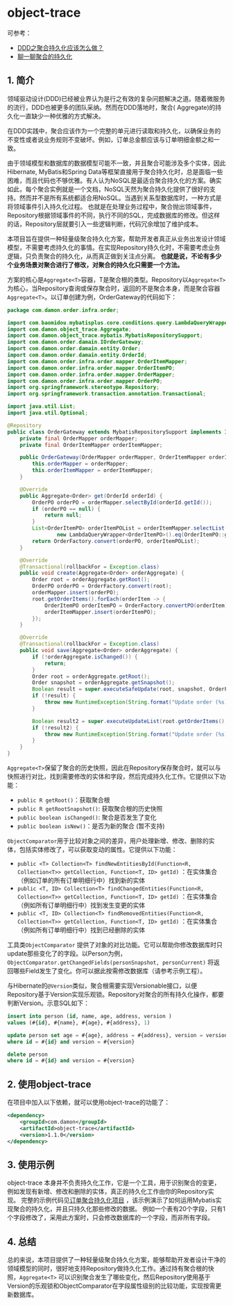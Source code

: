 # object-trace

可参考：

* [DDD之聚合持久化应该怎么做？](https://zhuanlan.zhihu.com/p/334344752)
* [聊一聊聚合的持久化](https://zhuanlan.zhihu.com/p/87074950)

## 1. 简介

领域驱动设计(DDD)已经被业界认为是行之有效的复杂问题解决之道。随着微服务的流行，DDD也被更多的团队采纳。然而在DDD落地时，聚合(
Aggregate)的持久化一直缺少一种优雅的方式解决。

在DDD实践中，聚合应该作为一个完整的单元进行读取和持久化，以确保业务的不变性或者说业务规则不变破坏。例如，订单总金额应该与订单明细金额之和一致。

由于领域模型和数据库的数据模型可能不一致，并且聚合可能涉及多个实体，因此Hibernate, MyBatis和Spring
Data等框架直接用于聚合持久化时，总是面临一些困难，而且代码也不够优雅。有人认为NoSQL是最适合聚合持久化的方案。确实如此，每个聚合实例就是一个文档，NoSQL天然为聚合持久化提供了很好的支持。然而并不是所有系统都适合用NoSQL。当遇到关系型数据库时，一种方式是将领域事件引入持久化过程。
也就是在处理业务过程中，聚合抛出领域事件，Repository根据领域事件的不同，执行不同的SQL，完成数据库的修改。但这样的话，Repository层就要引入一些逻辑判断，代码冗余增加了维护成本。

本项目旨在提供一种轻量级聚合持久化方案，帮助开发者真正从业务出发设计领域模型，不需要考虑持久化的事情。在实现Repository持久化时，不需要考虑业务逻辑，只负责聚合的持久化，从而真正做到关注点分离。
**也就是说，不论有多少个业务场景对聚合进行了修改，对聚合的持久化只需要一个方法。**

方案的核心是`Aggregate<T>`容器，T是聚合根的类型。Repository以`Aggregate<T>`
为核心，当Repository查询或保存聚合时，返回的不是聚合本身，而是聚合容器`Aggregate<T>`。以订单创建为例，OrderGateway的代码如下：

```java
package com.damon.order.infra.order;

import com.baomidou.mybatisplus.core.conditions.query.LambdaQueryWrapper;
import com.damon.object_trace.Aggregate;
import com.damon.object_trace.mybatis.MybatisRepositorySupport;
import com.damon.order.damain.IOrderGateway;
import com.damon.order.damain.entity.Order;
import com.damon.order.damain.entity.OrderId;
import com.damon.order.infra.order.mapper.OrderItemMapper;
import com.damon.order.infra.order.mapper.OrderItemPO;
import com.damon.order.infra.order.mapper.OrderMapper;
import com.damon.order.infra.order.mapper.OrderPO;
import org.springframework.stereotype.Repository;
import org.springframework.transaction.annotation.Transactional;

import java.util.List;
import java.util.Optional;

@Repository
public class OrderGateway extends MybatisRepositorySupport implements IOrderGateway {
    private final OrderMapper orderMapper;
    private final OrderItemMapper orderItemMapper;

    public OrderGateway(OrderMapper orderMapper, OrderItemMapper orderItemMapper) {
        this.orderMapper = orderMapper;
        this.orderItemMapper = orderItemMapper;
    }

    @Override
    public Aggregate<Order> get(OrderId orderId) {
        OrderPO orderPO = orderMapper.selectById(orderId.getId());
        if (orderPO == null) {
            return null;
        }
        List<OrderItemPO> orderItemPOList = orderItemMapper.selectList(
                new LambdaQueryWrapper<OrderItemPO>().eq(OrderItemPO::getOrderId, orderId.getId()));
        return OrderFactory.convert(orderPO, orderItemPOList);
    }

    @Override
    @Transactional(rollbackFor = Exception.class)
    public void create(Aggregate<Order> orderAggregate) {
        Order root = orderAggregate.getRoot();
        OrderPO orderPO = OrderFactory.convert(root);
        orderMapper.insert(orderPO);
        root.getOrderItems().forEach(orderItem -> {
            OrderItemPO orderItemPO = OrderFactory.convertPO(orderItem);
            orderItemMapper.insert(orderItemPO);
        });
    }

    @Override
    @Transactional(rollbackFor = Exception.class)
    public void save(Aggregate<Order> orderAggregate) {
        if (!orderAggregate.isChanged()) {
            return;
        }
        Order root = orderAggregate.getRoot();
        Order snapshot = orderAggregate.getSnapshot();
        Boolean result = super.executeSafeUpdate(root, snapshot, OrderFactory::convert);
        if (!result) {
            throw new RuntimeException(String.format("Update order (%s) error, it's not found or changed by another user", orderAggregate.getRoot().getId()));
        }

        Boolean result2 = super.executeUpdateList(root.getOrderItems(), snapshot.getOrderItems(), OrderFactory::convertPO);
        if (!result2) {
            throw new RuntimeException(String.format("Update order (%s) error, it's not found or changed by another user", orderAggregate.getRoot().getId()));
        }
    }
}
```

`Aggregate<T>`保留了聚合的历史快照，因此在Repository保存聚合时，就可以与快照进行对比，找到需要修改的实体和字段，然后完成持久化工作。它提供以下功能：

* `public R getRoot()`：获取聚合根
* `public R getRootSnapshot()`: 获取聚合根的历史快照
* `public boolean isChanged()`: 聚合是否发生了变化
* `public boolean isNew()`：是否为新的聚合 (暂不支持)

`ObjectComparator`用于比较对象之间的差异，用户处理新增、修改、删除的实体，包括实体修改了，可以获取变动的属性。它提供以下功能：

* `public <T> Collection<T> findNewEntitiesById(Function<R, Collection<T>> getCollection, Function<T, ID> getId)`
  ：在实体集合（例如订单的所有订单明细行中）找到新的实体
* `public <T, ID> Collection<T> findChangedEntities(Function<R, Collection<T>> getCollection, Function<T, ID> getId)`
  ：在实体集合（例如所有订单明细行中）找到发生变更的实体
* `public <T, ID> Collection<T> findRemovedEntities(Function<R, Collection<T>> getCollection, Function<T, ID> getId)`
  ：在实体集合（例如所有订单明细行中）找到已经删除的实体

工具类`ObjectComparator`
提供了对象的对比功能。它可以帮助你修改数据库时只update那些变化了的字段。以Person为例，`ObjectComparator.getChangedFields(personSnapshot, personCurrent)`
将返回哪些Field发生了变化。你可以据此按需修改数据库（请参考示例工程）。

与Hibernate的`@Version`类似，聚合根需要实现Versionable接口，以便Repository基于Version实现乐观锁。Repository对聚合的所有持久化操作，都要判断Version。示意SQL如下：

```sql
insert into person (id, name, age, address, version )
values (#{id}, #{name}, #{age}, #{address}, 1)

update person set age = #{age}, address = #{address}, version = version + 1
where id = #{id} and version = #{version}

delete person
where id = #{id} and version = #{version}
``` 

## 2. 使用object-trace

在项目中加入以下依赖，就可以使用object-trace的功能了：

```xml
<dependency>
    <groupId>com.damon</groupId>
    <artifactId>object-trace</artifactId>
    <version>1.1.0</version>
</dependency>
```

## 3. 使用示例

object-trace 本身并不负责持久化工作，它是一个工具，用于识别聚合的变更，例如发现有新增、修改和删除的实体，真正的持久化工作由你的Repository实现。
完整的示例代码见[订单聚合持久化项目](https://github.com/654894017/object-trace/tree/master/src/test/java/com/damon/order)
，该示例演示了如何运用Mybatis实现聚合的持久化，并且只持久化那些修改的数据。
例如一个表有20个字段，只有1个字段修改了，采用此方案时，只会修改数据库的一个字段，而非所有字段。

## 4. 总结

总的来说，本项目提供了一种轻量级聚合持久化方案，能够帮助开发者设计干净的领域模型的同时，很好地支持Repository做持久化工作。通过持有聚合根的快照，`Aggregate<T>`
可以识别聚合发生了哪些变化，然后Repository使用基于Version的乐观锁和ObjectComparator在字段属性级别的比较功能，实现按需更新数据库。
